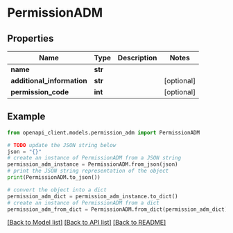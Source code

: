 # PermissionADM


## Properties

Name | Type | Description | Notes
------------ | ------------- | ------------- | -------------
**name** | **str** |  | 
**additional_information** | **str** |  | [optional] 
**permission_code** | **int** |  | [optional] 

## Example

```python
from openapi_client.models.permission_adm import PermissionADM

# TODO update the JSON string below
json = "{}"
# create an instance of PermissionADM from a JSON string
permission_adm_instance = PermissionADM.from_json(json)
# print the JSON string representation of the object
print(PermissionADM.to_json())

# convert the object into a dict
permission_adm_dict = permission_adm_instance.to_dict()
# create an instance of PermissionADM from a dict
permission_adm_from_dict = PermissionADM.from_dict(permission_adm_dict)
```
[[Back to Model list]](../README.md#documentation-for-models) [[Back to API list]](../README.md#documentation-for-api-endpoints) [[Back to README]](../README.md)


